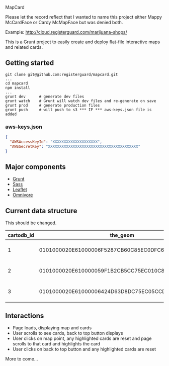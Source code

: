 MapCard

Please let the record reflect that I wanted to name this project either Mappy McCardFace or Cardy McMapFace but was denied both.

Example: http://cloud.registerguard.com/marijuana-shops/

This is a Grunt project to easily create and deploy flat-file interactive maps and related cards.

## Getting started

```
git clone git@github.com:registerguard/mapcard.git
...
cd mapcard
npm install
...
grunt dev      # generate dev files
grunt watch    # Grunt will watch dev files and re-generate on save
grunt prod     # generate production files
grunt push     # will push to s3 *** IF *** aws-keys.json file is added
```

### aws-keys.json

```json
{
  "AWSAccessKeyId": "XXXXXXXXXXXXXXXXXXXX",
  "AWSSecretKey": "XXXXXXXXXXXXXXXXXXXXXXXXXXXXXXXXXXXXXXXX"
}

```

## Major components

* [Grunt](https://gruntjs.com/)
* [Sass](http://sass-lang.com/install)
* [Leaflet](http://leafletjs.com/)
* [Omnivore](https://github.com/mapbox/leaflet-omnivore#custom-layers)

## Current data structure

This should be changed.

cartodb_id|the_geom|location_z|location_c|address|tradename|status|latitude|longitude
---|---|---|---|---|---|---|---|---
1|0101000020E61000006F5287CB60C85EC0DFC6C1001D0D4640|97404|Eugene|2644 River Rd. #5|Oregon's Green Rush|Active|44.1024476|-123.1309079
2|0101000020E610000059F1B2CB5CC75EC010C8CAD4C9064640|97402|Eugene|1474 West 6th Ave.|Emerald City Medicinal|Active|44.0530344|-123.1150388
3|0101000020E61000006424D63D8DC75EC05CCD959C6E084640|97404|Eugene|340 River Rd.|Nectar|Active|44.0658756|-123.1179957

## Interactions

* Page loads, displaying map and cards
* User scrolls to see cards, back to top button displays
* User clicks on map point, any highlighted cards are reset and page scrolls to that card and highlights the card
* User clicks on back to top button and any highlighted cards are reset

More to come...
